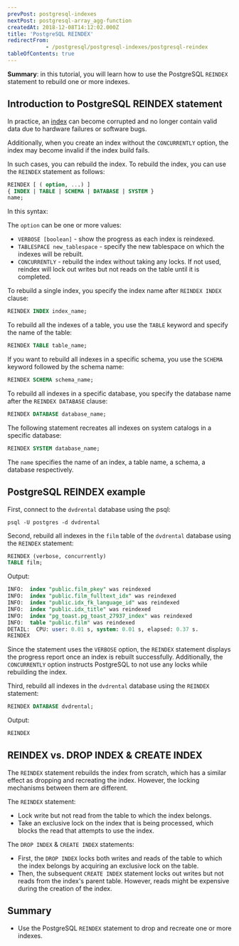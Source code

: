 ```yaml
---
prevPost: postgresql-indexes
nextPost: postgresql-array_agg-function
createdAt: 2018-12-08T14:12:02.000Z
title: 'PostgreSQL REINDEX'
redirectFrom: 
            - /postgresql/postgresql-indexes/postgresql-reindex
tableOfContents: true
---
```


**Summary**: in this tutorial, you will learn how to use the PostgreSQL `REINDEX` statement to rebuild one or more indexes.

## Introduction to PostgreSQL REINDEX statement

In practice, an [index](/postgresql/postgresql-indexes) can become corrupted and no longer contain valid data due to hardware failures or software bugs.

Additionally, when you create an index without the `CONCURRENTLY` option, the index may become invalid if the index build fails.

In such cases, you can rebuild the index. To rebuild the index, you can use the `REINDEX` statement as follows:

```sql
REINDEX [ ( option, ...) ]
{ INDEX | TABLE | SCHEMA | DATABASE | SYSTEM }
name;
```

In this syntax:

The `option` can be one or more values:

- `VERBOSE [boolean]` - show the progress as each index is reindexed.
- `TABLESPACE new_tablespace` - specify the new tablespace on which the indexes will be rebuilt.
- `CONCURRENTLY` - rebuild the index without taking any locks. If not used, reindex will lock out writes but not reads on the table until it is completed.

To rebuild a single index, you specify the index name after `REINDEX INDEX` clause:

```sql
REINDEX INDEX index_name;
```

To rebuild all the indexes of a table, you use the `TABLE` keyword and specify the name of the table:

```sql
REINDEX TABLE table_name;
```

If you want to rebuild all indexes in a specific schema, you use the `SCHEMA` keyword followed by the schema name:

```sql
REINDEX SCHEMA schema_name;
```

To rebuild all indexes in a specific database, you specify the database name after the `REINDEX DATABASE` clause:

```sql
REINDEX DATABASE database_name;
```

The following statement recreates all indexes on system catalogs in a specific database:

```sql
REINDEX SYSTEM database_name;
```

The `name` specifies the name of an index, a table name, a schema, a database respectively.

## PostgreSQL REINDEX example

First, connect to the `dvdrental` database using the psql:

```
psql -U postgres -d dvdrental
```

Second, rebuild all indexes in the `film` table of the `dvdrental` database using the `REINDEX` statement:

```sql
REINDEX (verbose, concurrently)
TABLE film;
```

Output:

```sql
INFO:  index "public.film_pkey" was reindexed
INFO:  index "public.film_fulltext_idx" was reindexed
INFO:  index "public.idx_fk_language_id" was reindexed
INFO:  index "public.idx_title" was reindexed
INFO:  index "pg_toast.pg_toast_27937_index" was reindexed
INFO:  table "public.film" was reindexed
DETAIL:  CPU: user: 0.01 s, system: 0.01 s, elapsed: 0.37 s.
REINDEX
```

Since the statement uses the `VERBOSE` option, the `REINDEX` statement displays the progress report once an index is rebuilt successfully. Additionally, the `CONCURRENTLY` option instructs PostgreSQL to not use any locks while rebuilding the index.

Third, rebuild all indexes in the `dvdrental` database using the `REINDEX` statement:

```sql
REINDEX DATABASE dvdrental;
```

Output:

```sql
REINDEX
```

## REINDEX vs. DROP INDEX & CREATE INDEX

The `REINDEX` statement rebuilds the index from scratch, which has a similar effect as dropping and recreating the index. However, the locking mechanisms between them are different.

The `REINDEX` statement:

- Lock write but not read from the table to which the index belongs.
- Take an exclusive lock on the index that is being processed, which blocks the read that attempts to use the index.

The `DROP INDEX` & `CREATE INDEX` statements:

- First, the `DROP INDEX` locks both writes and reads of the table to which the index belongs by acquiring an exclusive lock on the table.
- Then, the subsequent `CREATE INDEX` statement locks out writes but not reads from the index's parent table. However, reads might be expensive during the creation of the index.

## Summary

- Use the PostgreSQL `REINDEX` statement to drop and recreate one or more indexes.
